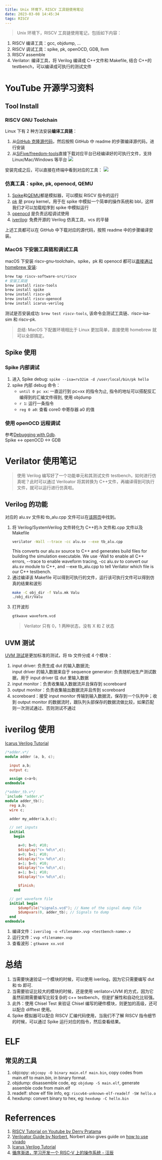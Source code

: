 ```yaml
---
title: Unix 环境下，RISCV 工具链使用笔记
date: 2023-03-08 14:45:34
tags: RISCV
---
```


> Unix 环境下，RISCV 工具链使用笔记，包括如下内容：

1. RISCV 编译工具：gcc, objdump, ...
2. RISCV 调试工具：spike, pk, openOCD, GDB, llvm
3. RISCV assemble
4. Verilator: 编译工具，将 Verilog 编译成 C++文件和 Makefile, 结合 C++的 testbench，可以编译成可执行的测试文件

<!--more-->

# YouTube 开源学习资料

## Tool Install

### RISCV GNU Toolchain

Linux 下有 2 种方法安装**编译工具链**：

1. 从[GitHub 克隆源代码](https://github.com/riscv-collab/riscv-gnu-toolchain)，然后按照 GitHub 中 readme 的步骤编译源代码，进行安装
2. 从[SiFive/freedom-tools](https://github.com/sifive/freedom-tools/releases)直接下载对应平台已经编译好的可执行文件，支持 Linux/Mac/Windows 等平台
   ![](https://s2.loli.net/2023/03/07/h5dNlWv3RjFTmXI.png)

安装完成之后，可以直接在终端中看到对应的工具：
![](https://s2.loli.net/2023/03/07/RVdZFGAjoOBY2az.png)

### 仿真工具：spike, pk, openocd, QEMU

1. [Spike](https://github.com/riscv-software-src/riscv-isa-sim)和[QEMU](https://github.com/qemu/qemu)都是模拟器，可以模拟 RISCV 指令的运行
2. [pk](https://github.com/riscv-software-src/riscv-pk) 是 proxy kernel，用于在 spike 中模拟一个简单的操作系统和 bbl，这样我们才可以加载程序到 spike 中模拟运行
3. [openocd](https://github.com/riscv/riscv-openocd) 是负责远程调试使用
4. [iverilog](https://github.com/steveicarus/iverilog): 免费开源的 Verilog 仿真工具，vcs 的平替

上述工具都可以在 GitHub 中下载对应的源代码，按照 readme 中的步骤编译安装。

### MacOS 下安装工具链和调试工具

macOS 下安装 riscv-gnu-toolchain，spike，pk 和 openocd 都可以[直接通过 homebrew 安装](https://github.com/riscv-software-src/homebrew-riscv):

```bash
brew tap riscv-software-src/riscv
# 安装工具链
brew install riscv-tools
brew install spike
brew install riscv-pk
brew install riscv-openocd
brew install icarus-verilog
```

测试是否安装成功: `brew test riscv-tools`, 该命令会测试工具链、riscv-isa-sim 和 riscv-pk.

> 总结: MacOS 下配置环境相比于 Linux 更加简单，直接使用 homebrew 就可以全部搞定。

## Spike 使用

### Spike 内部调试

1. 进入 Spike debug: `spike --isa=rv32im -d /user/local/bin/pk hello`
2. spike 内部 debug 命令：
   - `until 0 pc xx`: 一直运行到 pc=xx 的指令为止, 指令的地址可以搭配反汇编得到的汇编文件得到, 使用 objdump
   - `r 1`: 运行一条指令
   - `reg 0 a0`: 查看 core0 中寄存器 a0 的值

### 使用 openOCD 远程调试

参考[Debugging with Gdb](https://github.com/riscv-software-src/riscv-isa-sim#debugging-with-gdb).  
Spike <-> openOCD <-> GDB

# Verilator 使用笔记

> 使用 Verilog 编写好了一个功能单元和其测试文件 testbench，如何进行仿真呢？此时可以通过 Veriloator 将其转换为 C++文件，再编译得到可执行文件，就可以运行进行仿真啦。

## Verilog 的功能

对应的 alu.sv 文件和 tb_alu.cpp 文件可以在[该网页](https://itsembedded.com/dhd/verilator_1/)中找到。

1. 将 Verilog/SystemVerilog 文件转化为 C++的.h 文件和.cpp 文件以及 Makefile
   ```bash
   verilator -Wall --trace -cc alu.sv --exe tb_alu.cpp
   ```
   This converts our alu.sv source to C++ and generates build files for building the simulation executable. We use -Wall to enable all C++ errors, --trace to enable waveform tracing, -cc alu.sv to convert our alu.sv module to C++, and --exe tb_alu.cpp to tell Verilator which file is our C++ testbench.
2. 通过编译该 Makefile 可以得到可执行的文件，运行该可执行文件可以得到仿真的结果和波形
   ```bash
   make -C obj_dir -f Valu.mk Valu
   ./obj_dir/Valu
   ```
3. 打开波形
   ```bash
   gtkwave waveform.vcd
   ```
   > Verilator 只有 0，1 两种状态，没有 X 和 Z 状态

## UVM 测试

[UVM 测试](https://itsembedded.com/dhd/verilator_4/)是更加标准的测试，将 tb 文件分成 4 个模块：

1. input driver: 负责生成 dut 的输入数据流;  
   input driver 的输入数据来自于 sequence generator: 负责随机地生产测试数据，用于 input driver 往 dut 里输入数据
2. input monitor：负责收集输入数据流并且保存到 scoreboard
3. output monitor：负责收集输出数据流并且传到 scoreboard
4. scoreboard：接受 input monitor 传输到输入数据流，保存到一个队列中；收到 output monitor 的数据流时，跟队列头部保存的数据流做比较，如果匹配则一次测试通过、否则测试不通过

# iverilog 使用

[Icarus Verilog Tutorial](https://gist.github.com/donn/d9ecf0cf6e7ae3d99c7c4395e7e10afa)

```Verilog
/*adder.v*/
module adder (a, b, c);

  input a,b;
  output c;

  assign c=a+b;
endmodule
```

```Verilog
/*adder_tb.v*/
`include "adder.v"
module adder_tb();
  reg a,b;
  wire c;

  adder my_adder(a,b,c);

  // set inputs
  initial
    begin

      a=0; b=0; #10;
      $display("c= %d\n",c);
      a=0; b=1; #10;
      $display("c= %d\n",c);
      a=1; b=0; #10;
      $display("c= %d\n",c);
      a=1; b=1; #10;
      $display("c= %d\n",c);

      $finish;
    end

  // get waveform file
  initial begin
      $dumpfile("signals.vcd"); // Name of the signal dump file
      $dumpvars(0, adder_tb); // Signals to dump
  end
endmodule
```

1. 编译文件：`iverilog -o <filename>.vvp <testbench-name>.v`
2. 运行文件：`vvp <filename>.vvp`
3. 查看波形：`gtkwave xx.vcd`

# 总结

1. 当需要快速验证一个模块的时候，可以使用 iverilog，因为它只需要编写 dut 和 tb 即可.
2. 当需要验证比较大的模块的时候，还是使用 verilator+UVM 的方式，因为它虽然前期需要编写比较复杂的 c++ testbench，但是扩展性和自动化比较强。
3. 此外：使用 Chisel Test 来验证 Chisel 编写的硬件模块，则更加的高级，还可以配合 difftest 使用。
4. Spike 模拟器可以配合 RISCV 汇编代码使用，当我们不了解 RISCV 指令细节的时候，可以通过 Spike 运行对应的指令，然后查看结果。

# ELF

## 常见的工具

1. objcopy: `objcopy -O binary main.elf main.bin`, copy codes from main.elf to main.bin, in binary format.
2. objdump: disassemble code, eg: `objdump -S main.elf`, generate assemble code from main.elf
3. readelf: show elf file info, eg: `riscv64-unknown-elf-readelf -SW hello.o`
4. hexdump: convert binary to hex, eg: `hexdump -C hello.bin`

# Referrences

1. [RISCV Tutorial on Youtube by Derry Pratama](https://www.youtube.com/watch?v=zZUtTplVHwE&list=PLgzAvj2cYr3qGvecT_PSnKzl5SxECZmI3)
2. [Veriloator Guide by Norbert](https://www.itsembedded.com/), Norbert also gives guide on [how to use vivado](https://itsembedded.com/dhd/vivado_sim_1/)
3. [Icarus Verilog Tutorial](https://gist.github.com/donn/d9ecf0cf6e7ae3d99c7c4395e7e10afa)
4. [循序渐进，学习开发一个 RISC-V 上的操作系统 - 汪辰](https://www.bilibili.com/video/BV1Q5411w7z5?p=5&vd_source=2eb89fc06210190d19c0a6c277925270)
